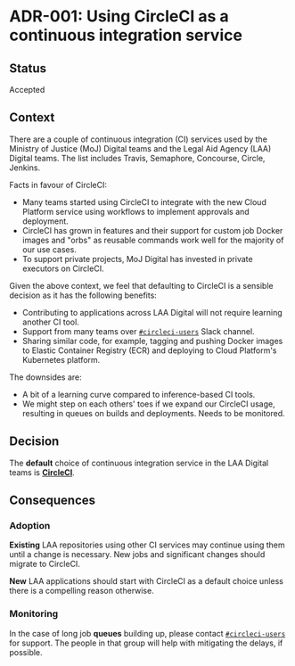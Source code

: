 # ADR-001: Using CircleCI as a continuous integration service

## Status

Accepted

## Context

There are a couple of continuous integration (CI) services used by the Ministry of Justice (MoJ) Digital teams and the
Legal Aid Agency (LAA) Digital teams. The list includes Travis, Semaphore, Concourse, Circle, Jenkins.

Facts in favour of CircleCI:

* Many teams started using CircleCI to integrate with the new Cloud Platform service using workflows
  to implement approvals and deployment.
* CircleCI has grown in features and their support for custom job Docker images and "orbs" as
  reusable commands work well for the majority of our use cases.
* To support private projects, MoJ Digital has invested in private executors on CircleCI.

Given the above context, we feel that defaulting to CircleCI is a sensible decision as it has the following benefits:

* Contributing to applications across LAA Digital will not require learning another CI tool.
* Support from many teams over [`#circleci-users`][circleci-users-slack] Slack channel.
* Sharing similar code, for example, tagging and pushing Docker images to Elastic Container Registry (ECR) and deploying
  to Cloud Platform's Kubernetes platform.

The downsides are:

* A bit of a learning curve compared to inference-based CI tools.
* We might step on each others' toes if we expand our CircleCI usage, resulting in queues on builds and deployments.
  Needs to be monitored.

## Decision

The **default** choice of continuous integration service in the LAA Digital teams is
**[CircleCI](https://circleci.com)**.

## Consequences

### Adoption

**Existing** LAA repositories using other CI services may continue using them until a change is necessary.
New jobs and significant changes should migrate to CircleCI.

**New** LAA applications should start with CircleCI as a default choice unless there is a compelling reason otherwise.

### Monitoring

In the case of long job **queues** building up, please contact [`#circleci-users`][circleci-users-slack] for support.
The people in that group will help with mitigating the delays, if possible.

[circleci-users-slack]: https://mojdt.slack.com/messages/CCSD5F397
